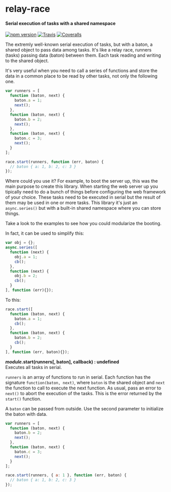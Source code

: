 relay-race
==========

#### Serial execution of tasks with a shared namespace ####

[![npm version][npm-version-image]][npm-url]
[![Travis][travis-image]][travis-url]
[![Coveralls][coveralls-image]][coveralls-url]

The extremly well-known serial execution of tasks, but with a baton, a shared object to pass data among tasks. It's like a relay race, runners (tasks) passing data (baton) between them. Each task reading and writing to the shared object.

It's very useful when you need to call a series of functions and store the data in a common place to be read by other tasks, not only the following one.

```javascript
var runners = [
  function (baton, next) {
    baton.a = 1;
    next();
  },
  function (baton, next) {
    baton.b = 2;
    next();
  },
  function (baton, next) {
    baton.c = 3;
    next();
  }
];

race.start(runners, function (err, baton) {
  // baton { a: 1, b: 2, c: 3 }
});
```

Where could you use it? For example, to boot the server up, this was the main purpose to create this library. When starting the web server up you tipically need to do a bunch of things before configuring the web framework of your choice. These tasks need to be executed in serial but the result of them may be used in one or more tasks. This library it's just an `async.series()` but with a built-in shared namespace where you can store things.

Take a look to the examples to see how you could modularize the booting.

In fact, it can be used to simplify this:

```javascript
var obj = {};
async.series([
  function (next) {
    obj.a = 1;
    cb();
  },
  function (next) {
    obj.b = 2;
    cb();
  }
], function (err){});
```

To this:

```javascript
race.start([
  function (baton, next) {
    baton.a = 1;
    cb();
  },
  function (baton, next) {
    baton.b = 2;
    cb();
  }
], function (err, baton){});
```

___module_.start(runners[, baton], callback) : undefined__  
Executes all tasks in serial.

`runners` is an array of functions to run in serial. Each function has the signature `function(baton, next)`, where `baton` is the shared object and `next` the function to call to execute the next function. As usual, pass an error to `next()` to abort the execution of the tasks. This is the error returned by the `start()` function.

A `baton` can be passed from outside. Use the second parameter to initialize the baton with data.

```javascript
var runners = [
  function (baton, next) {
    baton.b = 2;
    next();
  },
  function (baton, next) {
    baton.c = 3;
    next();
  }
];

race.start(runners, { a: 1 }, function (err, baton) {
  // baton { a: 1, b: 2, c: 3 }
});
```

[npm-version-image]: https://img.shields.io/npm/v/relay-race.svg?style=flat
[npm-url]: https://npmjs.org/package/relay-race
[travis-image]: https://img.shields.io/travis/gagle/node-relay-race.svg?style=flat
[travis-url]: https://travis-ci.org/gagle/node-relay-race
[coveralls-image]: https://img.shields.io/coveralls/gagle/node-relay-race.svg?style=flat
[coveralls-url]: https://coveralls.io/r/gagle/node-relay-race